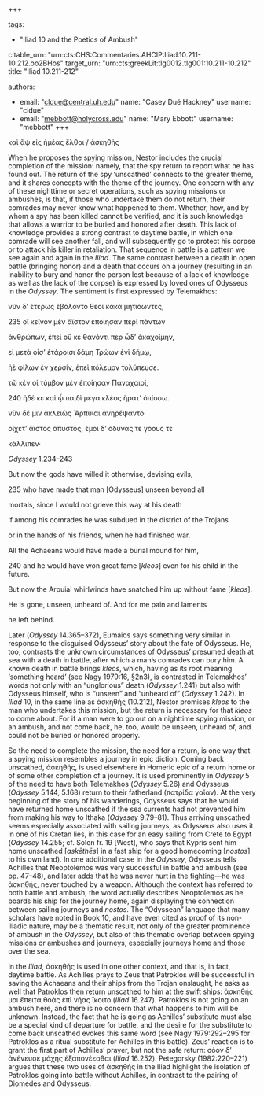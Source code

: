 +++

tags:
- "Iliad 10 and the Poetics of Ambush"

citable_urn: "urn:cts:CHS:Commentaries.AHCIP:Iliad.10.211-10.212.oo2BHos"
target_urn: "urn:cts:greekLit:tlg0012.tlg001:10.211-10.212"
title: "Iliad 10.211-212"

authors:
- email: "cldue@central.uh.edu"
  name: "Casey Dué Hackney"
  username: "cldue"
- email: "mebbott@holycross.edu"
  name: "Mary Ebbott"
  username: "mebbott"
+++

<p>καὶ ἂψ εἰς ἡμέας ἔλθοι / ἀσκηθὴς  </p><p>When he proposes the spying mission, Nestor includes the crucial completion of the mission: namely, that the spy return to report what he has found out. The return of the spy ‘unscathed’ connects to the greater theme, and it shares concepts with the theme of the journey. One concern with any of these nighttime or secret operations, such as spying missions or ambushes, is that, if those who undertake them do not return, their comrades may never know what happened to them. Whether, how, and by whom a spy has been killed cannot be verified, and it is such knowledge that allows a warrior to be buried and honored after death. This lack of knowledge provides a strong contrast to daytime battle, in which one comrade will see another fall, and will subsequently go to protect his corpse or to attack his killer in retaliation. That sequence in battle is a pattern we see again and again in the <em>Iliad</em>. The same contrast between a death in open battle (bringing honor) and a death that occurs on a journey (resulting in an inability to bury and honor the person lost because of a lack of knowledge as well as the lack of the corpse) is expressed by loved ones of Odysseus in the <em>Odyssey</em>. The sentiment is first expressed by Telemakhos:</p><p>νῦν δ’ ἑτέρως ἐβόλοντο θεοὶ κακὰ μητιόωντες,</p><p>235  οἳ κεῖνον μὲν ἄϊστον ἐποίησαν περὶ πάντων</p><p>ἀνθρώπων, ἐπεὶ οὔ κε θανόντι περ ὧδ’ ἀκαχοίμην,</p><p>εἰ μετὰ οἷσ’ ἑτάροισι δάμη Τρώων ἐνὶ δήμῳ,</p><p>ἠὲ φίλων ἐν χερσίν, ἐπεὶ πόλεμον τολύπευσε.</p><p>τῶ κέν οἱ τύμβον μὲν ἐποίησαν Παναχαιοί,</p><p>240  ἠδέ κε καὶ ᾧ παιδὶ μέγα κλέος ἤρατ’ ὀπίσσω.</p><p>νῦν δέ μιν ἀκλειῶς Ἅρπυιαι ἀνηρέψαντο·</p><p>οἴχετ’ ἄϊστος ἄπυστος, ἐμοὶ δ’ ὀδύνας τε γόους τε</p><p>κάλλιπεν·</p><p><em>Odyssey</em> 1.234–243</p><p>But now the gods have willed it otherwise, devising evils,</p><p>235  who have made that man [Odysseus] unseen beyond all</p><p>mortals, since I would not grieve this way at his death</p><p>if among his comrades he was subdued in the district of the Trojans</p><p>or in the hands of his friends, when he had finished war.</p><p>All the Achaeans would have made a burial mound for him,</p><p>240  and he would have won great fame [<em>kleos</em>] even for his child in the future.</p><p>But now the Arpuiai whirlwinds have snatched him up without fame [<em>kleos</em>].</p><p>He is gone, unseen, unheard of. And for me pain and laments</p><p>he left behind.</p><p>Later (<em>Odyssey</em> 14.365–372), Eumaios says something very similar in response to the disguised Odysseus’ story about the fate of Odysseus. He, too, contrasts the unknown circumstances of Odysseus’ presumed death at sea with a death in battle, after which a man’s comrades can bury him. A known death in battle brings <em>kleos</em>, which, having as its root meaning ‘something heard’ (see Nagy 1979:16, §2n3), is contrasted in Telemakhos’ words not only with an “unglorious” death (<em>Odyssey</em> 1.241) but also with Odysseus himself, who is “unseen” and “unheard of” (<em>Odyssey</em> 1.242). In <em>Iliad</em> 10, in the same line as ἀσκηθής (10.212), Nestor promises <em>kleos</em> to the man who undertakes this mission, but the return is necessary for that <em>kleos</em> to come about. For if a man were to go out on a nighttime spying mission, or an ambush, and not come back, he, too, would be unseen, unheard of, and could not be buried or honored properly.</p><p>So the need to complete the mission, the need for a return, is one way that a spying mission resembles a journey in epic diction. Coming back unscathed, ἀσκηθής, is used elsewhere in Homeric epic of a return home or of some other completion of a journey. It is used prominently in <em>Odyssey</em> 5 of the need to have both Telemakhos (<em>Odyssey</em> 5.26) and Odysseus (<em>Odyssey</em> 5.144, 5.168) return to their fatherland (πατρίδα γαῖαν). At the very beginning of the story of his wanderings, Odysseus says that he would have returned home unscathed if the sea currents had not prevented him from making his way to Ithaka (<em>Odyssey</em> 9.79–81). Thus arriving unscathed seems especially associated with sailing journeys, as Odysseus also uses it in one of his Cretan lies, in this case for an easy sailing from Crete to Egypt (<em>Odyssey</em> 14.255; cf. Solon fr. 19 [West], who says that Kypris sent him home unscathed [<em>askēthēs</em>] in a fast ship for a good homecoming [<em>nostos</em>] to his own land). In one additional case in the <em>Odyssey</em>, Odysseus tells Achilles that Neoptolemos was very successful in battle and ambush (see pp. 47–48), and later adds that he was never hurt in the fighting—he was ἀσκηθής, never touched by a weapon. Although the context has referred to both battle and ambush, the word actually describes Neoptolemos as he boards his ship for the journey home, again displaying the connection between sailing journeys and <em>nostos</em>. The “Odyssean” language that many scholars have noted in Book 10, and have even cited as proof of its non-Iliadic nature, may be a thematic result, not only of the greater prominence of ambush in the <em>Odyssey</em>, but also of this thematic overlap between spying missions or ambushes and journeys, especially journeys home and those over the sea.</p><p>In the <em>Iliad</em>, ἀσκηθής is used in one other context, and that is, in fact, daytime battle. As Achilles prays to Zeus that Patroklos will be successful in saving the Achaeans and their ships from the Trojan onslaught, he asks as well that Patroklos then return unscathed to him at the swift ships: ἀσκηθής μοι ἔπειτα θοὰς ἐπὶ νῆας ἵκοιτο (<em>Iliad</em> 16.247). Patroklos is not going on an ambush here, and there is no concern that what happens to him will be unknown. Instead, the fact that he is going as Achilles’ substitute must also be a special kind of departure for battle, and the desire for the substitute to come back unscathed evokes this same word (see Nagy 1979:292–295 for Patroklos as a ritual substitute for Achilles in this battle). Zeus’ reaction is to grant the first part of Achilles’ prayer, but not the safe return: σόον δ’ ἀνένευσε μάχης ἐξαπονέεσθαι (<em>Iliad</em> 16.252). Petegorsky (1982:220–221) argues that these two uses of ἀσκηθής in the Iliad highlight the isolation of Patroklos going into battle without Achilles, in contrast to the pairing of Diomedes and Odysseus.</p>